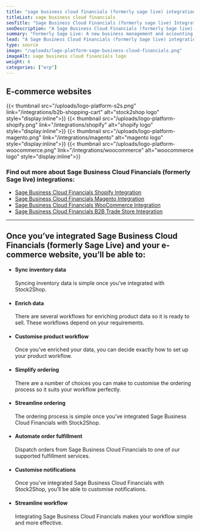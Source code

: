 ```yaml
---
title: "sage business cloud financials (formerly sage live) integration"
titleList: sage business cloud financials
seoTitle: "Sage Business Cloud Financials (formerly sage live) Integration"
seoDescription: "A Sage Business Cloud Financials (formerly Sage live) integration can streamline your business significantly. See how Sage Business Cloud Financials works with your applications."
summary: "Formerly Sage Live: A new business management and accounting solution for growing enterprises."
lead: "A Sage Business Cloud Financials (formerly Sage live) integration can streamline your business significantly. See how Sage Business Cloud Financials works with your applications."
type: source
image: "/uploads/logo-platform-sage-business-cloud-financials.png"
imageAlt: sage business cloud financials logo
weight: 6
categories: ["erp"]
---
```


## E-commerce websites

{{< thumbnail src="/uploads/logo-platform-s2s.png" link="/integrations/b2b-shopping-cart" alt="stock2shop logo" style="display:inline">}}
{{< thumbnail src="/uploads/logo-platform-shopify.png" link="/integrations/shopify" alt="shopify logo" style="display:inline">}}
{{< thumbnail src="/uploads/logo-platform-magento.png" link="/integrations/magento" alt="magento logo" style="display:inline">}}
{{< thumbnail src="/uploads/logo-platform-woocommerce.png" link="/integrations/woocommerce" alt="woocommerce logo" style="display:inline">}}

### Find out more about Sage Business Cloud Financials (formerly Sage live) integrations:

- [Sage Business Cloud Financials Shopify Integration](/integrations/sage-business-cloud-financials-shopify/ "Sage Business Cloud Financials (formerly Sage live) Shopify Integration")
- [Sage Business Cloud Financials Magento Integration](/integrations/sage-business-cloud-financials-magento/ "Sage Business Cloud Financials (formerly Sage live) Magento Integration")
- [Sage Business Cloud Financials WooCommerce Integration](/integrations/sage-business-cloud-financials-woocommerce/ "Sage Business Cloud Financials (formerly Sage live) WooCommerce Integration")
- [Sage Business Cloud Financials B2B Trade Store Integration](/integrations/sage-business-cloud-financials-b2b-trade-store/ "Sage Business Cloud Financials (formerly Sage live) B2B Trade Store Integration")

---

## Once you’ve integrated Sage Business Cloud Financials (formerly Sage Live) and your e-commerce website, you’ll be able to:

*   #### Sync inventory data
    
    Syncing inventory data is simple once you’ve integrated with Stock2Shop.
*   #### Enrich data
    
    There are several workflows for enriching product data so it is ready to sell. These workflows depend on your requirements.
*   #### Customise product workflow
    
    Once you’ve enriched your data, you can decide exactly how to set up your product workflow.
*   #### Simplify ordering
    
    There are a number of choices you can make to customise the ordering process so it suits your workflow perfectly.
*   #### Streamline ordering
    
    The ordering process is simple once you’ve integrated Sage Business Cloud Financials with Stock2Shop.
*   #### Automate order fulfillment
    
    Dispatch orders from Sage Business Cloud Financials to one of our supported fulfillment services.
*   #### Customise notifications
    
    Once you’ve integrated Sage Business Cloud Financials with Stock2Shop, you’ll be able to customise notifications.
*   #### Streamline workflow
    
    Integrating Sage Business Cloud Financials makes your workflow simple and more effective.